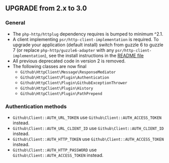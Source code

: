 ## UPGRADE from 2.x to 3.0

### General

* The `php-http/httplug` dependency requires is bumped to minimum ^2.1.
* A client implementing `psr/http-client-implementation` is required.
  To upgrade your application (default install) switch from guzzle 6 to guzzle 7 (or replace `php-http/guzzle6-adapter` with any `psr/http-client-implementation`), see the install instructions in the [README file](README.md)
* All previous deprecated code in version 2 is removed.
* The following classes are now final
    * `Github\HttpClient\Message\ResponseMediator`
    * `Github\HttpClient\Plugin\Authentication`
    * `Github\HttpClient\Plugin\GithubExceptionThrower`
    * `Github\HttpClient\Plugin\History`
    * `Github\HttpClient\Plugin\PathPrepend`

### Authentication methods

* `Github\Client::AUTH_URL_TOKEN` use `Github\Client::AUTH_ACCESS_TOKEN` instead.
* `Github\Client::AUTH_URL_CLIENT_ID` use `Github\Client::AUTH_CLIENT_ID` instead.
* `Github\Client::AUTH_HTTP_TOKEN` use `Github\Client::AUTH_ACCESS_TOKEN` instead.
* `Github\Client::AUTH_HTTP_PASSWORD` use `Github\Client::AUTH_ACCESS_TOKEN` instead.
